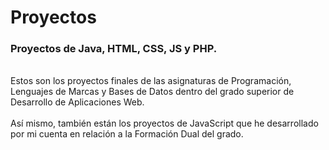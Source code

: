 # Proyectos
### Proyectos de Java, HTML, CSS, JS y PHP.
<br>
Estos son los proyectos finales de las asignaturas de Programación, Lenguajes de Marcas y Bases de Datos dentro del grado superior de Desarrollo de Aplicaciones Web.
<br><br>
Así mismo, también están los proyectos de JavaScript que he desarrollado por mi cuenta en relación a la Formación Dual del grado.
